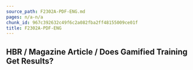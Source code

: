 ```yaml
---
source_path: F2302A-PDF-ENG.md
pages: n/a-n/a
chunk_id: 967c392632c49f6c2a082fba2ff48155009ce01f
title: F2302A-PDF-ENG
---
```

## HBR / Magazine Article / Does Gamified Training Get Results?
